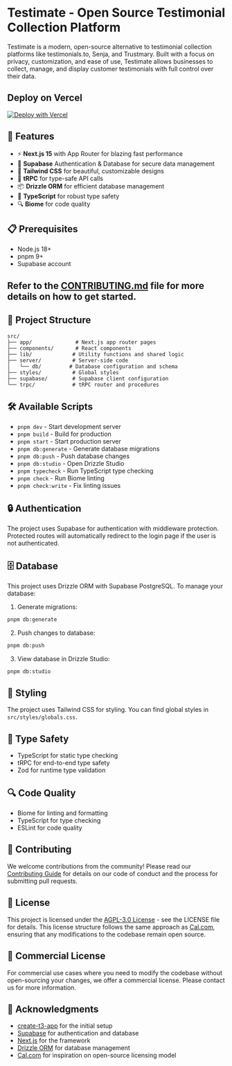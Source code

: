 # Testimate - Open Source Testimonial Collection Platform

Testimate is a modern, open-source alternative to testimonial collection platforms like testimonials.to, Senja, and Trustmary. Built with a focus on privacy, customization, and ease of use, Testimate allows businesses to collect, manage, and display customer testimonials with full control over their data.

## Deploy on Vercel

[![Deploy with Vercel](https://vercel.com/button)](https://vercel.com/new/clone?repository-url=https%3A%2F%2Fgithub.com%2Ftestimate%2Ftestimate&env=DATABASE_URL,NODE_ENV,SUPABASE_SERVICE_ROLE_KEY,S3_ACCESS_KEY_ID,S3_SECRET_ACCESS_KEY,MUX_WEBHOOK_SECRET,JWT_SECRET,S3_REGION,MUX_TOKEN_ID,MUX_TOKEN_SECRET,NEXT_PUBLIC_SUPABASE_URL,NEXT_PUBLIC_SUPABASE_ANON_KEY,NEXT_PUBLIC_S3_BUCKET_NAME,NEXT_PUBLIC_S3_ENDPOINT,NEXT_PUBLIC_URL&envDescription=Environment%20variables%20for%20the%20Testimate%20application&envLink=https%3A%2F%2Fgithub.com%2Ftestimate%2Ftestimate%23environment-variables)

## 🚀 Features

- ⚡️ **Next.js 15** with App Router for blazing fast performance
- 🔐 **Supabase** Authentication & Database for secure data management
- 🎨 **Tailwind CSS** for beautiful, customizable designs
- 🔄 **tRPC** for type-safe API calls
- 📦 **Drizzle ORM** for efficient database management
- 🎯 **TypeScript** for robust type safety
- 🔍 **Biome** for code quality

## 📋 Prerequisites

- Node.js 18+
- pnpm 9+
- Supabase account

## Refer to the [CONTRIBUTING.md](CONTRIBUTING.md) file for more details on how to get started.

## 📁 Project Structure

```
src/
├── app/              # Next.js app router pages
├── components/       # React components
├── lib/             # Utility functions and shared logic
├── server/          # Server-side code
│   └── db/         # Database configuration and schema
├── styles/          # Global styles
├── supabase/        # Supabase client configuration
└── trpc/            # tRPC router and procedures
```

## 🛠️ Available Scripts

- `pnpm dev` - Start development server
- `pnpm build` - Build for production
- `pnpm start` - Start production server
- `pnpm db:generate` - Generate database migrations
- `pnpm db:push` - Push database changes
- `pnpm db:studio` - Open Drizzle Studio
- `pnpm typecheck` - Run TypeScript type checking
- `pnpm check` - Run Biome linting
- `pnpm check:write` - Fix linting issues

## 🔒 Authentication

The project uses Supabase for authentication with middleware protection. Protected routes will automatically redirect to the login page if the user is not authenticated.

## 🗄️ Database

This project uses Drizzle ORM with Supabase PostgreSQL. To manage your database:

1. Generate migrations:

```bash
pnpm db:generate
```

2. Push changes to database:

```bash
pnpm db:push
```

3. View database in Drizzle Studio:

```bash
pnpm db:studio
```

## 🎨 Styling

The project uses Tailwind CSS for styling. You can find global styles in `src/styles/globals.css`.

## 📝 Type Safety

- TypeScript for static type checking
- tRPC for end-to-end type safety
- Zod for runtime type validation

## 🔍 Code Quality

- Biome for linting and formatting
- TypeScript for type checking
- ESLint for code quality

## 🤝 Contributing

We welcome contributions from the community! Please read our [Contributing Guide](CONTRIBUTING.md) for details on our code of conduct and the process for submitting pull requests.

## 📄 License

This project is licensed under the [AGPL-3.0 License](LICENSE) - see the LICENSE file for details. This license structure follows the same approach as [Cal.com](https://cal.com), ensuring that any modifications to the codebase remain open source.

## 🔐 Commercial License

For commercial use cases where you need to modify the codebase without open-sourcing your changes, we offer a commercial license. Please contact us for more information.

## 🙏 Acknowledgments

- [create-t3-app](https://create.t3.gg/) for the initial setup
- [Supabase](https://supabase.com/) for authentication and database
- [Next.js](https://nextjs.org/) for the framework
- [Drizzle ORM](https://orm.drizzle.team/) for database management
- [Cal.com](https://cal.com) for inspiration on open-source licensing model
